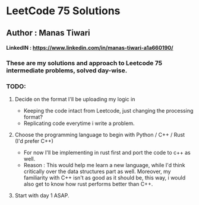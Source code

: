 # LeetCode 75 Solutions
## Author : Manas Tiwari  
#### LinkedIN : https://www.linkedin.com/in/manas-tiwari-a1a660190/

### These are my solutions and approach to Leetcode 75 intermediate problems, solved day-wise.


### TODO: 
1. Decide on the format I'll be uploading my logic in
	- Keeping the code intact from Leetcode, just changing the processing format? 
	- Replicating code everytime i write a problem.
2. Choose the programming language to begin with Python / C++ / Rust (I'd prefer C++)
	- For now I'll be implementing in rust first and port the code to c++ as well.
	- Reason : This would help me learn a new language, while I'd think critically over the data structures part as well. Moreover, my familiarity with C++ isn't as good as it should be, this way, i would also get to know how rust performs better than C++.

3. Start with day 1 ASAP.